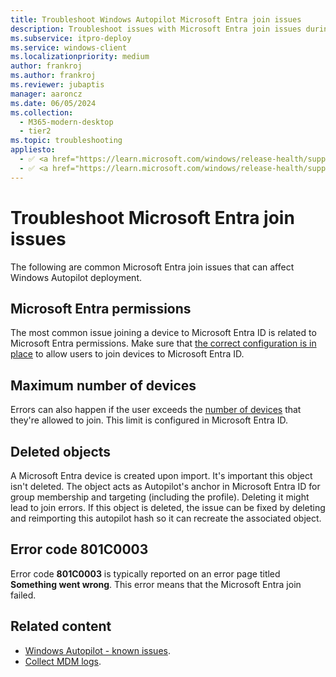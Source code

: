 ```yaml
---
title: Troubleshoot Windows Autopilot Microsoft Entra join issues
description: Troubleshoot issues with Microsoft Entra join issues during the Windows Autopilot deployment process.
ms.subservice: itpro-deploy
ms.service: windows-client
ms.localizationpriority: medium
author: frankroj
ms.author: frankroj
ms.reviewer: jubaptis
manager: aaroncz
ms.date: 06/05/2024
ms.collection:
  - M365-modern-desktop
  - tier2
ms.topic: troubleshooting
appliesto:
  - ✅ <a href="https://learn.microsoft.com/windows/release-health/supported-versions-windows-client" target="_blank">Windows 11</a>
  - ✅ <a href="https://learn.microsoft.com/windows/release-health/supported-versions-windows-client" target="_blank">Windows 10</a>
---
```


# Troubleshoot Microsoft Entra join issues

The following are common Microsoft Entra join issues that can affect Windows Autopilot deployment.

## Microsoft Entra permissions

The most common issue joining a device to Microsoft Entra ID is related to Microsoft Entra permissions. Make sure that [the correct configuration is in place](requirements.md?tabs=configuration) to allow users to join devices to Microsoft Entra ID.

## Maximum number of devices

Errors can also happen if the user exceeds the [number of devices](/mem/intune/enrollment/device-limit-intune-azure) that they're allowed to join. This limit is configured in Microsoft Entra ID.

## Deleted objects

A Microsoft Entra device is created upon import. It's important this object isn't deleted. The object acts as Autopilot's anchor in Microsoft Entra ID for group membership and targeting (including the profile). Deleting it might lead to join errors. If this object is deleted, the issue can be fixed by deleting and reimporting this autopilot hash so it can recreate the associated object.

## Error code 801C0003

Error code **801C0003** is typically reported on an error page titled **Something went wrong**. This error means that the Microsoft Entra join failed.

## Related content

- [Windows Autopilot - known issues](known-issues.md).
- [Collect MDM logs](/windows/client-management/mdm-collect-logs).
